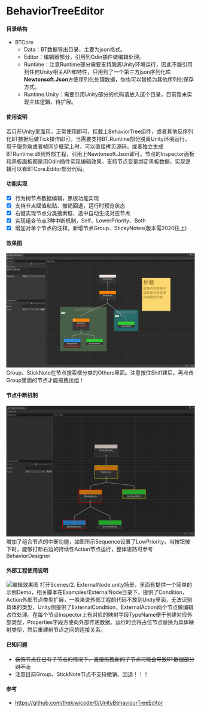 # BehaviorTreeEditor

#### 目录结构

- BTCore
  - Data：BT数据导出目录，主要为json格式。
  - Editor：编辑器部分，引用到Odin插件做编辑处理。
  - Runtime：注意Runtime部分需要支持脱离Unity环境运行，因此不能引用到任何Unity相关API和特性，只用到了一个第三方json序列化库**Newtonsoft.Json**方便序列化处理数据，你也可以替换为其他序列化保存方式。
  - Runtime.Unity：需要引用Unity部分的代码请放入这个目录，目前暂未实现主体逻辑，待扩展。

#### 使用说明

若只在Unity里面用，正常使用即可，挂载上BehaviorTree组件，或者其他反序列化BT数据后做Tick操作即可。当需要支持BT.Runtime部分脱离Unity环境运行，用于服务端或者帧同步框架上时，可以直接拷贝源码，或者独立生成BTRuntime.dll到外部工程，引用上Newtonsoft.Json即可。节点的Inspector面板和黑板面板都是用Odin插件实现编辑效果，支持节点变量绑定黑板数据，实现逻辑可以看BTCore.Editor部分代码。

#### 功能实现

- [x] 行为树节点数据编辑，黑板功能实现
- [x] 支持节点赋值粘贴、撤销回退，运行时预览状态
- [x] 右键实现节点分类搜索框、选中自动生成对应节点
- [x] 实现组合节点3种中断机制，Self、LowerPriority、Both
- [x] 增加对单个节点的注释，新增节点Group、StickyNotes(版本需2020往上)

#### 效果图

![编辑效果图](Images/StickNoteAndGroup.png)
Group、StickNote在节点搜索框分类的Others里面。注意按住Shift建后，再点击Group里面的节点才能拖拽出组！

#### 节点中断机制

![编辑效果图](Images/LowerPriorityAbort.gif)
增加了组合节点的中断功能，如图所示Sequence设置了LowPriority，当按钮按下时，能够打断右边的持续性Action节点运行，整体思路可参考BehaviorDesigner

#### 外部工程使用说明

![编辑效果图](Images/3.png)
打开Scenes/2. ExternalNode.unity场景，里面有提供一个简单的示例Demo，相关脚本在Examples/ExternalNode目录下。提供了Condition，Action外部节点类型扩展，一般来说外部工程的代码不放到Unity里面，无法识别具体的类型，Unity侧提供了ExternalCondition，ExternalAction两个节点做编辑占位处理。在每个节点Inspector上有对应的映射字段TypeName便于创建对应外部类型，Properties字段方便向外部传递数据。运行时会将占位节点替换为具体映射类型，然后重建树节点之间的连接关系。

#### 已知问题

- ~~装饰节点在已有子节点的情况下，直接拖拽新的子节点可能会导致BT数据部分对不上~~
- 注意目前Group、StickNote节点不支持撤销、回退！！！

#### 参考

- https://github.com/thekiwicoder0/UnityBehaviourTreeEditor

